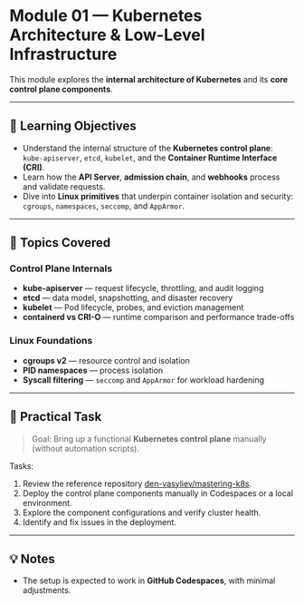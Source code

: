 # Module 01 — Kubernetes Architecture & Low-Level Infrastructure

This module explores the **internal architecture of Kubernetes** and its **core control plane components**.  

---

## 🎯 Learning Objectives

- Understand the internal structure of the **Kubernetes control plane**: `kube-apiserver`, `etcd`, `kubelet`, and the **Container Runtime Interface (CRI)**.
- Learn how the **API Server**, **admission chain**, and **webhooks** process and validate requests.
- Dive into **Linux primitives** that underpin container isolation and security: `cgroups`, `namespaces`, `seccomp`, and `AppArmor`.

---

## 🧩 Topics Covered

### Control Plane Internals
- **kube-apiserver** — request lifecycle, throttling, and audit logging  
- **etcd** — data model, snapshotting, and disaster recovery  
- **kubelet** — Pod lifecycle, probes, and eviction management  
- **containerd vs CRI-O** — runtime comparison and performance trade-offs  

### Linux Foundations
- **cgroups v2** — resource control and isolation  
- **PID namespaces** — process isolation  
- **Syscall filtering** — `seccomp` and `AppArmor` for workload hardening  

---

## 🧠 Practical Task

> Goal: Bring up a functional **Kubernetes control plane** manually (without automation scripts).

Tasks:
1. Review the reference repository [den-vasyliev/mastering-k8s](https://github.com/den-vasyliev/mastering-k8s).  
2. Deploy the control plane components manually in Codespaces or a local environment.  
3. Explore the component configurations and verify cluster health.  
4. Identify and fix issues in the deployment.

---

## 💡 Notes

- The setup is expected to work in **GitHub Codespaces**, with minimal adjustments.
